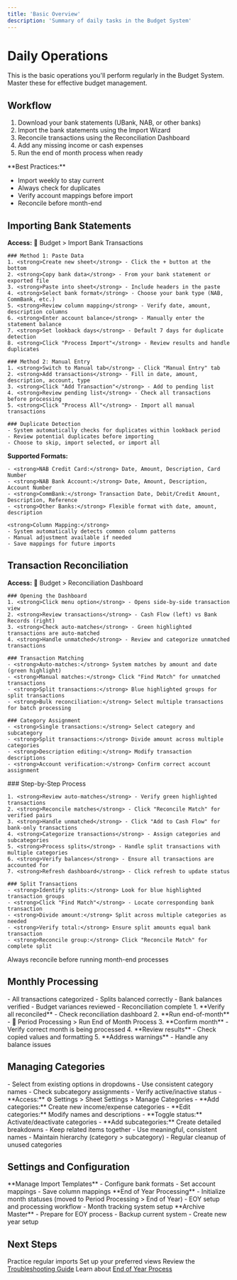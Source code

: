 ```yaml
---
title: 'Basic Overview'
description: 'Summary of daily tasks in the Budget System'
---
```


# Daily Operations

<Note>
  This is the basic operations you'll perform regularly in the Budget
  System. Master these for effective budget management.
</Note>

## Workflow

1. Download your bank statements (UBank, NAB, or other banks)
2. Import the bank statements using the Import Wizard
3. Reconcile transactions using the Reconciliation Dashboard
4. Add any missing income or cash expenses
5. Run the end of month process when ready

<Tip>
  **Best Practices:**
  
  - Import weekly to stay current
  - Always check for duplicates
  - Verify account mappings before import
  - Reconcile before month-end
</Tip>

## Importing Bank Statements

<AccordionGroup>
  <Accordion title="Import Bank Transactions" icon="file-import">
    <strong>Access:</strong> 🏦 Budget > Import Bank Transactions

    ### Method 1: Paste Data
    1. <strong>Create new sheet</strong> - Click the + button at the bottom
    2. <strong>Copy bank data</strong> - From your bank statement or exported file
    3. <strong>Paste into sheet</strong> - Include headers in the paste
    4. <strong>Select bank format</strong> - Choose your bank type (NAB, CommBank, etc.)
    5. <strong>Review column mapping</strong> - Verify date, amount, description columns
    6. <strong>Enter account balance</strong> - Manually enter the statement balance
    7. <strong>Set lookback days</strong> - Default 7 days for duplicate detection
    8. <strong>Click "Process Import"</strong> - Review results and handle duplicates

    ### Method 2: Manual Entry
    1. <strong>Switch to Manual tab</strong> - Click "Manual Entry" tab
    2. <strong>Add transactions</strong> - Fill in date, amount, description, account, type
    3. <strong>Click "Add Transaction"</strong> - Add to pending list
    4. <strong>Review pending list</strong> - Check all transactions before processing
    5. <strong>Click "Process All"</strong> - Import all manual transactions

    ### Duplicate Detection
    - System automatically checks for duplicates within lookback period
    - Review potential duplicates before importing
    - Choose to skip, import selected, or import all
  </Accordion>

  <Accordion title="Bank Format Support" icon="bank">
    <strong>Supported Formats:</strong>
    
    - <strong>NAB Credit Card:</strong> Date, Amount, Description, Card Number
    - <strong>NAB Bank Account:</strong> Date, Amount, Description, Account Number
    - <strong>CommBank:</strong> Transaction Date, Debit/Credit Amount, Description, Reference
    - <strong>Other Banks:</strong> Flexible format with date, amount, description

    <strong>Column Mapping:</strong>
    - System automatically detects common column patterns
    - Manual adjustment available if needed
    - Save mappings for future imports
  </Accordion>
</AccordionGroup>

## Transaction Reconciliation

<AccordionGroup>
  <Accordion title="Reconciliation Dashboard" icon="check-double">
    <strong>Access:</strong> 🏦 Budget > Reconciliation Dashboard

    ### Opening the Dashboard
    1. <strong>Click menu option</strong> - Opens side-by-side transaction view
    2. <strong>Review transactions</strong> - Cash Flow (left) vs Bank Records (right)
    3. <strong>Check auto-matches</strong> - Green highlighted transactions are auto-matched
    4. <strong>Handle unmatched</strong> - Review and categorize unmatched transactions

    ### Transaction Matching
    - <strong>Auto-matches:</strong> System matches by amount and date (green highlight)
    - <strong>Manual matches:</strong> Click "Find Match" for unmatched transactions
    - <strong>Split transactions:</strong> Blue highlighted groups for split transactions
    - <strong>Bulk reconciliation:</strong> Select multiple transactions for batch processing

    ### Category Assignment
    - <strong>Single transactions:</strong> Select category and subcategory
    - <strong>Split transactions:</strong> Divide amount across multiple categories
    - <strong>Description editing:</strong> Modify transaction descriptions
    - <strong>Account verification:</strong> Confirm correct account assignment
  </Accordion>

  <Accordion title="Reconciliation Process" icon="arrows-split-up-and-left">
    ### Step-by-Step Process
    
    1. <strong>Review auto-matches</strong> - Verify green highlighted transactions
    2. <strong>Reconcile matches</strong> - Click "Reconcile Match" for verified pairs
    3. <strong>Handle unmatched</strong> - Click "Add to Cash Flow" for bank-only transactions
    4. <strong>Categorize transactions</strong> - Assign categories and subcategories
    5. <strong>Process splits</strong> - Handle split transactions with multiple categories
    6. <strong>Verify balances</strong> - Ensure all transactions are accounted for
    7. <strong>Refresh dashboard</strong> - Click refresh to update status

    ### Split Transactions
    - <strong>Identify splits:</strong> Look for blue highlighted transaction groups
    - <strong>Click "Find Match"</strong> - Locate corresponding bank transaction
    - <strong>Divide amount:</strong> Split across multiple categories as needed
    - <strong>Verify total:</strong> Ensure split amounts equal bank transaction
    - <strong>Reconcile group:</strong> Click "Reconcile Match" for complete split
  </Accordion>
</AccordionGroup>

<Warning>Always reconcile before running month-end processes</Warning>

## Monthly Processing

<CardGroup cols={2}>
<Card title="Pre-Process Checklist" icon="list-check">
- All transactions categorized
- Splits balanced correctly
- Bank balances verified
- Budget variances reviewed
- Reconciliation complete
  </Card>

<Card title="Running Month-End" icon="calendar-check">
1. **Verify all reconciled** - Check reconciliation dashboard
2. **Run end-of-month** - 📅 Period Processing > Run End of Month Process
3. **Confirm month** - Verify correct month is being processed
4. **Review results** - Check copied values and formatting
5. **Address warnings** - Handle any balance issues
  </Card>
</CardGroup>

## Managing Categories

<Tabs>
  <Tab title="Using Categories">
    - Select from existing options in dropdowns
    - Use consistent category names
    - Check subcategory assignments
    - Verify active/inactive status
  </Tab>

  <Tab title="Managing Categories">
    - **Access:** ⚙️ Settings > Sheet Settings > Manage Categories
    - **Add categories:** Create new income/expense categories
    - **Edit categories:** Modify names and descriptions
    - **Toggle status:** Activate/deactivate categories
    - **Add subcategories:** Create detailed breakdowns
  </Tab>

  <Tab title="Category Organization">
    - Keep related items together
    - Use meaningful, consistent names
    - Maintain hierarchy (category > subcategory)
    - Regular cleanup of unused categories
  </Tab>
</Tabs>

## Settings and Configuration

<CardGroup cols={3}>
<Card title="Import Settings" icon="gear">
**Manage Import Templates**
- Configure bank formats
- Set account mappings
- Save column mappings
  </Card>

<Card title="Month Management" icon="calendar">
**End of Year Processing**
- Initialize month statuses (moved to Period Processing > End of Year)
- EOY setup and processing workflow
- Month tracking system setup
  </Card>

<Card title="Advanced Settings" icon="warning">
**Archive Master**
- Prepare for EOY process
- Backup current system
- Create new year setup
  </Card>
</CardGroup>

## Next Steps

<Check>Practice regular imports</Check>
<Check>Set up your preferred views</Check>
<Check>Review the [Troubleshooting Guide](../troubleshooting/common-issues.md)</Check>
<Check>Learn about [End of Year Process](../yearly-tasks/end-of-year/overview.md)</Check>